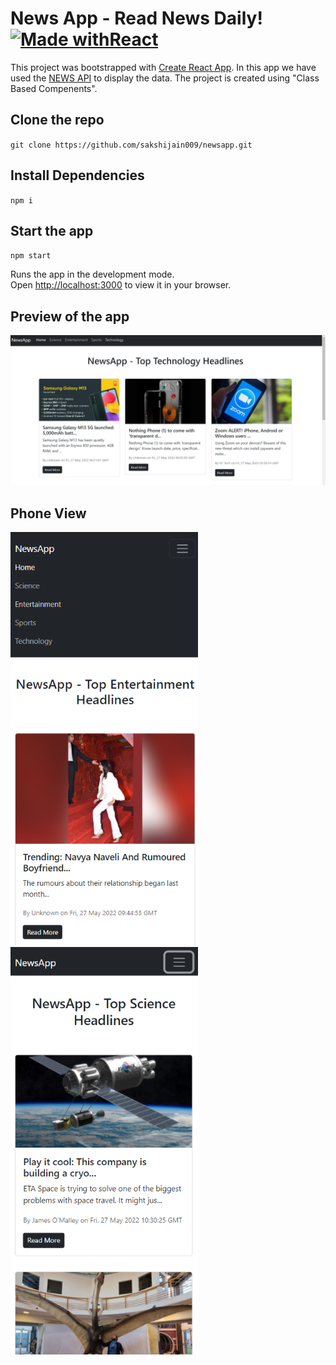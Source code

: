 # News App - Read News Daily! [![Made withReact](https://img.shields.io/badge/Made%20with-React-blue?style=for-the-badge&logo=React)]() 

This project was bootstrapped with [Create React App](https://github.com/facebook/create-react-app). In this app we have used the [NEWS API](https://newsapi.org/) to display the data. The project is created using "Class Based Compenents".

## Clone the repo

 `git clone https://github.com/sakshijain009/newsapp.git`
 
## Install Dependencies

`npm i`

## Start the app

`npm start`

Runs the app in the development mode.\
Open [http://localhost:3000](http://localhost:3000) to view it in your browser.

## Preview of the app
<img src="img.png">

## Phone View
<p float="left">
  <img src="phone1.png" width="300">
  <img src="phone2.png" width="300">
</p>
